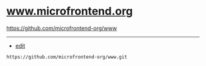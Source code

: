 # www.microfrontend.org

https://github.com/microfrontend-org/www


---
+ [edit](https://github.com/microfrontend-org/www/edit/main/README.md)
```
https://github.com/microfrontend-org/www.git
```
